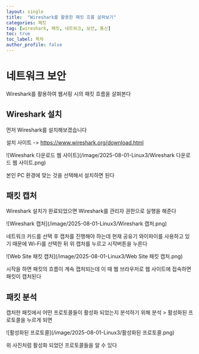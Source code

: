 ```yaml
---
layout: single
title:  "Wireshark를 활용한 패킷 흐름 살펴보기"
categories: 패킷
tag: [wireshark, 패킷, 네트워크, 보안, 통신]
toc: true
toc_label: 목차
author_profile: false
---
```


# 네트워크 보안

Wireshark를 활용하여 웹서핑 시의 패킷 흐름을 살펴본다

## Wireshark 설치

먼저 Wireshark를 설치해보겠습니다

설치 사이트 -> https://www.wireshark.org/download.html

![Wireshark 다운로드 웹 사이트](/image/2025-08-01-Linux3/Wireshark 다운로드 웹 사이트.png)

본인 PC 환경에 맞는 것을 선택해서 설치하면 된다

## 패킷 캡처

Wireshark 설치가 완료되었으면 Wireshark를 관리자 권한으로 실행을 해준다

![Wireshark 캡처](/image/2025-08-01-Linux3/Wireshark 캡처.png)

네트워크 카드를 선택 후 캡처를 진행해야 하는데 현재 공유기 와이파이를 사용하고 있기 때문에
Wi-Fi를 선택한 뒤 위 캡처를 누르고 시작버튼을 누른다

![Web Site 패킷  캡처](/image/2025-08-01-Linux3/Web Site 패킷  캡처.png)

시작을 하면 패킷의 흐름이 계속 캡처되는데 이 때 웹 브라우저로 웹 사이트에 접속하면
패킷이 캡처된다

## 패킷 분석

캡처한 패킷에서 어떤 프로토콜들이 활성화 되었는지 분석하기 위해 분석 > 활성화된 프로토콜을
누르게 되면 

![활성화된 프로토콜](/image/2025-08-01-Linux3/활성화된 프로토콜.png)

위 사진처럼 활성화 되었던 프로토콜들을 알 수 있다
